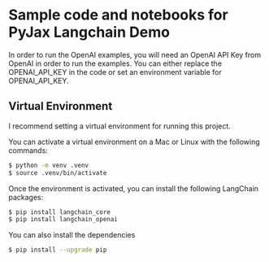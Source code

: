 # Sample code and notebooks for PyJax Langchain Demo

In order to run the OpenAI examples, you will need an OpenAI API Key from OpenAI in order to run the examples. You can either replace the OPENAI_API_KEY in the code or set an environment variable for OPENAI_API_KEY.

## Virtual Environment

I recommend setting a virtual environment for running this project.

You can activate a virtual environment on a Mac or Linux with the following commands:

```sh
$ python -m venv .venv
$ source .venv/bin/activate
```

Once the environment is activated, you can install the following LangChain packages:

```sh
$ pip install langchain_core
$ pip install langchain_openai
```

You can also install the dependencies 

```sh
$ pip install --upgrade pip
```